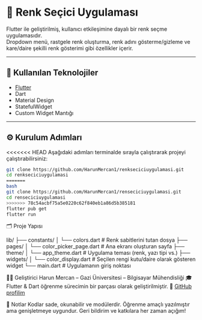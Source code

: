 # 🎨 Renk Seçici Uygulaması

Flutter ile geliştirilmiş, kullanıcı etkileşimine dayalı bir renk seçme uygulamasıdır.  
Dropdown menü, rastgele renk oluşturma, renk adını gösterme/gizleme ve kare/daire şekilli renk gösterimi gibi özellikler içerir.

---

## 🧰 Kullanılan Teknolojiler

- [Flutter](https://flutter.dev/)
- Dart
- Material Design
- StatefulWidget
- Custom Widget Mantığı

---

## ⚙️ Kurulum Adımları

<<<<<<< HEAD
Aşağıdaki adımları terminalde sırayla çalıştırarak projeyi çalıştırabilirsiniz:

```bash
git clone https://github.com/HarunMercan1/renkseciciuygulamasi.git
cd renkseciciuygulamasi
=======
bash
git clone https://github.com/HarunMercan1/renseciciuygulamasi.git
cd renseciciuygulamasi
>>>>>>> 78c54acbf75a5e0220c62f840eb1a86d5b385181
flutter pub get
flutter run
```

🗂️ Proje Yapısı

lib/
├── constants/
│   └── colors.dart           # Renk sabitlerini tutan dosya
├── pages/
│   └── color_picker_page.dart  # Ana ekranı oluşturan sayfa
├── theme/
│   └── app_theme.dart        # Uygulama teması (renk, yazı tipi vs.)
├── widgets/
│   └── color_display.dart    # Seçilen rengi kutu/daire olarak gösteren widget
└── main.dart                 # Uygulamanın giriş noktası

👨‍💻 Geliştirici
Harun Mercan – Gazi Üniversitesi – Bilgisayar Mühendisliği 🎓
Flutter & Dart öğrenme sürecimin bir parçası olarak geliştirilmiştir.
🔗 [GitHub profilim](https://github.com/HarunMercan1)


📝 Notlar
Kodlar sade, okunabilir ve modülerdir. 
Öğrenme amaçlı yazılmıştır ama genişletmeye uygundur.
Geri bildirim ve katkılara her zaman açığım!